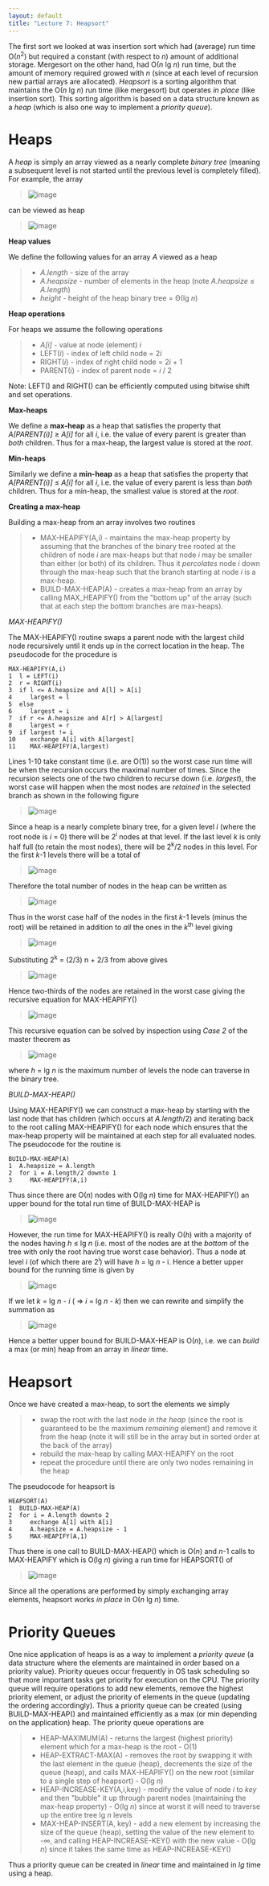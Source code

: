 ```yaml
---
layout: default
title: "Lecture 7: Heapsort"
---
```


The first sort we looked at was insertion sort which had (average) run time O(*n*<sup>2</sup>) but required a constant (with respect to *n*) amount of additional storage. Mergesort on the other hand, had O(*n* lg *n*) run time, but the amount of memory required growed with *n* (since at each level of recursion new partial arrays are allocated). *Heapsort* is a sorting algorithm that maintains the O(*n* lg *n*) run time (like mergesort) but operates *in place* (like insertion sort). This sorting algorithm is based on a data structure known as a *heap* (which is also one way to implement a *priority queue*).

Heaps
=====

A *heap* is simply an array viewed as a nearly complete *binary tree* (meaning a subsequent level is not started until the previous level is completely filled). For example, the array

> ![image](images/lecture07/exarray.png)

can be viewed as heap

> ![image](images/lecture07/exheap.png)

**Heap values**

We define the following values for an array *A* viewed as a heap

> -   *A.length* - size of the array
> -   *A.heapsize* - number of elements in the heap (note *A.heapsize* ≤ *A.length*)
> -   *height* - height of the heap binary tree = Θ(lg *n*)

**Heap operations**

For heaps we assume the following operations

> -   *A[i]* - value at node (element) *i*
> -   LEFT(*i*) - index of left child node = 2*i*
> -   RIGHT(*i*) - index of right child node = 2*i* + 1
> -   PARENT(*i*) - index of parent node = *i* / 2

Note: LEFT() and RIGHT() can be efficiently computed using bitwise shift and set operations.

**Max-heaps**

We define a **max-heap** as a heap that satisfies the property that *A[PARENT(i)]* ≥ *A[i]* for all *i*, i.e. the value of every parent is greater than *both* children. Thus for a max-heap, the largest value is stored at the *root*.

**Min-heaps**

Similarly we define a **min-heap** as a heap that satisfies the property that *A[PARENT(i)]* ≤ *A[i]* for all *i*, i.e. the value of every parent is less than *both* children. Thus for a min-heap, the smallest value is stored at the *root*.

**Creating a max-heap**

Building a max-heap from an array involves two routines

> -   MAX-HEAPIFY(A,i) - maintains the max-heap property by assuming that the branches of the binary tree rooted at the children of node *i* are max-heaps but that node *i* may be smaller than either (or both) of its children. Thus it *percolates* node *i* down through the max-heap such that the branch starting at node *i* is a max-heap.
> -   BUILD-MAX-HEAP(A) - creates a max-heap from an array by calling MAX\_HEAPIFY() from the "bottom up" of the array (such that at each step the bottom branches are max-heaps).

*MAX-HEAPIFY()*

The MAX-HEAPIFY() routine swaps a parent node with the largest child node recursively until it ends up in the correct location in the heap. The pseudocode for the procedure is

    MAX-HEAPIFY(A,i)
    1  l = LEFT(i)
    2  r = RIGHT(i)
    3  if l <= A.heapsize and A[l] > A[i]
    4     largest = l
    5  else
    6     largest = i
    7  if r <= A.heapsize and A[r] > A[largest]
    8     largest = r
    9  if largest != i
    10    exchange A[i] with A[largest]
    11    MAX-HEAPIFY(A,largest)

Lines 1-10 take constant time (i.e. are O(1)) so the worst case run time will be when the recursion occurs the maximal number of times. Since the recursion selects one of the two children to recurse down (i.e. *largest*), the worst case will happen when the most nodes are *retained* in the selected branch as shown in the following figure

> ![image](images/lecture07/splitheap.png)

Since a heap is a nearly complete binary tree, for a given level *i* (where the root node is *i* = 0) there will be 2<sup>i</sup> nodes at that level. If the last level *k* is only half full (to retain the most nodes), there will be 2<sup>k</sup>/2 nodes in this level. For the first *k*-1 levels there will be a total of

> ![image](images/lecture07/sum.png)

Therefore the total number of nodes in the heap can be written as

> ![image](images/lecture07/totalnodes.png)

Thus in the worst case half of the nodes in the first *k*-1 levels (minus the root) will be retained in addition to *all* the ones in the *k*<sup>th</sup> level giving

> ![image](images/lecture07/retnodes.png)

Substituting 2<sup>k</sup> = (2/3) n + 2/3 from above gives

> ![image](images/lecture07/retnodes2.png)

Hence two-thirds of the nodes are retained in the worst case giving the recursive equation for MAX-HEAPIFY()

> ![image](images/lecture07/maxheapeqn.png)

This recursive equation can be solved by inspection using *Case 2* of the master theorem as

> ![image](images/lecture07/maxheapsol.png)

where *h* = lg *n* is the maximum number of levels the node can traverse in the binary tree.

*BUILD-MAX-HEAP()*

Using MAX-HEAPIFY() we can construct a max-heap by starting with the last node that has children (which occurs at *A.length*/2) and iterating back to the root calling MAX-HEAPIFY() for each node which ensures that the max-heap property will be maintained at each step for all evaluated nodes. The pseudocode for the routine is

    BUILD-MAX-HEAP(A)
    1  A.heapsize = A.length
    2  for i = A.length/2 downto 1
    3     MAX-HEAPIFY(A,i)

Thus since there are O(*n*) nodes with O(lg *n*) time for MAX-HEAPIFY() an upper bound for the total run time of BUILD-MAX-HEAP is

> ![image](images/lecture07/buildheapeqn.png)

However, the run time for MAX-HEAPIFY() is really O(*h*) with a majority of the nodes having *h* ≤ lg *n* (i.e. most of the nodes are at the *bottom* of the tree with only the root having true worst case behavior). Thus a node at level *i* (of which there are 2<sup>i</sup>) will have *h* = lg *n* - i. Hence a better upper bound for the running time is given by

> ![image](images/lecture07/buildheapeqn2.png)

If we let *k* = lg *n* - *i* ( ⇒ *i* = lg *n* - *k*) then we can rewrite and simplify the summation as

> ![image](images/lecture07/buildheapeqn2b.png)

Hence a better upper bound for BUILD-MAX-HEAP is O(*n*), i.e. we can *build* a max (or min) heap from an array in *linear* time.

Heapsort
========

Once we have created a max-heap, to sort the elements we simply

> -   swap the root with the last node *in the heap* (since the root is guaranteed to be the maximum *remaining* element) and remove it from the heap (note it will still be in the array but in sorted order at the back of the array)
> -   rebuild the max-heap by calling MAX-HEAPIFY on the root
> -   repeat the procedure until there are only two nodes remaining in the heap

The pseudocode for heapsort is

    HEAPSORT(A)
    1  BUILD-MAX-HEAP(A)
    2  for i = A.length downto 2
    3     exchange A[1] with A[i]
    4     A.heapsize = A.heapsize - 1
    5     MAX-HEAPIFY(A,1)

Thus there is one call to BUILD-MAX-HEAP() which is O(*n*) and *n*-1 calls to MAX-HEAPIFY which is O(lg *n*) giving a run time for HEAPSORT() of

> ![image](images/lecture07/heapsorteqn.png)

Since all the operations are performed by simply exchanging array elements, heapsort works *in place* in O(*n* lg *n*) time.

Priority Queues
===============

One nice application of heaps is as a way to implement a *priority queue* (a data structure where the elements are maintained in order based on a priority value). Priority queues occur frequently in OS task scheduling so that more important tasks get priority for execution on the CPU. The priority queue will require operations to add new elements, remove the highest priority element, or adjust the priority of elements in the queue (updating the ordering accordingly). Thus a priority queue can be created (using BUILD-MAX-HEAP() and maintained efficiently as a max (or min depending on the application) heap. The priority queue operations are

> -   HEAP-MAXIMUM(A) - returns the largest (highest priority) element which for a max-heap is the root - O(1)
> -   HEAP-EXTRACT-MAX(A) - removes the root by swapping it with the last element in the queue (heap), decrements the size of the queue (heap), and calls MAX-HEAPIFY() on the new root (similar to a single step of heapsort) - O(lg *n*)
> -   HEAP-INCREASE-KEY(A,i,key) - modify the value of node *i* to *key* and then "bubble" it up through parent nodes (maintaining the max-heap property) - O(lg *n*) since at worst it will need to traverse up the entire tree lg *n* levels
> -   MAX-HEAP-INSERT(A, key) - add a new element by increasing the size of the queue (heap), setting the value of the new element to -∞, and calling HEAP-INCREASE-KEY() with the new value - O(lg *n*) since it takes the same time as HEAP-INCREASE-KEY()

Thus a priority queue can be created in *linear* time and maintained in *lg* time using a heap.

